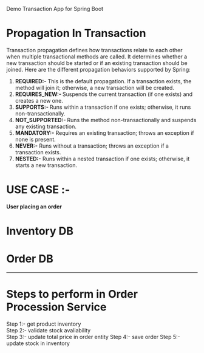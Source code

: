 Demo Transaction App for Spring Boot
# Propagation In Transaction
Transaction propagation defines how transactions relate to each other when multiple transactional methods are called. It determines whether a new transaction should be started or if an existing transaction should be joined. Here are the different propagation behaviors supported by Spring:

<ol>
<li><b>REQUIRED:- </b> This is the default propagation. If a transaction exists, the method will join it; otherwise, a new transaction will be created.</li>
<li><b>REQUIRES_NEW:- </b> Suspends the current transaction (if one exists) and creates a new one.</li>
<li><b>SUPPORTS:- </b> Runs within a transaction if one exists; otherwise, it runs non-transactionally.</li>
<li><b>NOT_SUPPORTED:- </b> Runs the method non-transactionally and suspends any existing transaction.</li>
<li><b>MANDATORY:-</b> Requires an existing transaction; throws an exception if none is present.</li>
<li><b>NEVER:-</b> Runs without a transaction; throws an exception if a transaction exists.</li>
<li><b>NESTED:-</b> Runs within a nested transaction if one exists; otherwise, it starts a new transaction.</li>
</ol>

# USE CASE :-
<b>User placing an order</b>

<h1>Inventory DB</h1>
<h1>Order DB</h1>

<hr>
<h1>Steps to perform in Order Procession Service</h1>
Step 1:- get product inventory<br>
Step 2:- validate stock avaliability<br>
Step 3:- update total price in order entity
Step 4:- save order
Step 5:- update stock in inventory

